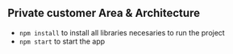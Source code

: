 ## Private customer Area & Architecture ##

* `npm install` to install all libraries necesaries to run the project
* `npm start` to start the app


